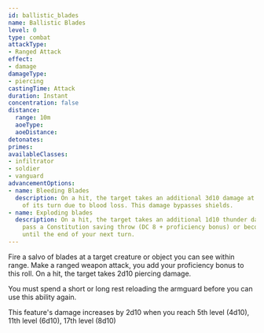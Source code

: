 ```yaml
---
id: ballistic_blades
name: Ballistic Blades
level: 0
type: combat
attackType:
- Ranged Attack
effect:
- damage
damageType:
- piercing
castingTime: Attack
duration: Instant
concentration: false
distance:
  range: 10m
  aoeType: 
  aoeDistance: 
detonates: 
primes: 
availableClasses:
- infiltrator
- soldier
- vanguard
advancementOptions:
- name: Bleeding Blades
  description: On a hit, the target takes an additional 3d10 damage at the start
    of its turn due to blood loss. This damage bypasses shields.
- name: Exploding blades
  description: On a hit, the target takes an additional 1d10 thunder damage and must
    pass a Constitution saving throw (DC 8 + proficiency bonus) or becomes stunned
    until the end of your next turn.
---
```

Fire a salvo of blades at a target creature or object you can see within range. Make a ranged weapon attack, you add
your proficiency bonus to this roll. On a hit, the target takes 2d10 piercing damage.

You must spend a short or long rest reloading the armguard before you can use this ability again.

This feature's damage increases by 2d10 when you reach 5th level (4d10), 11th level (6d10), 17th level (8d10)
